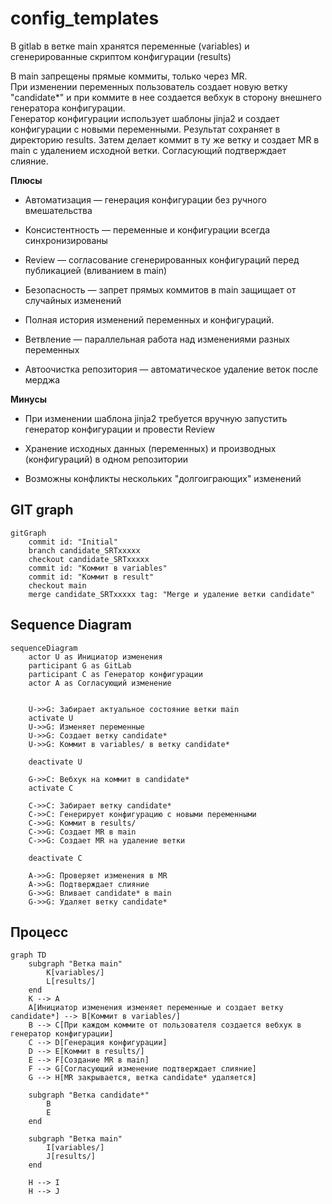 # config_templates
В gitlab в ветке main хранятся переменные (variables) и сгенерированные скриптом конфигурации (results)

В main запрещены прямые коммиты, только через MR.\
При изменении переменных пользователь создает новую ветку "candidate*" и при коммите в нее создается вебхук в сторону внешнего генератора конфигурации. \
Генератор конфигурации использует шаблоны jinja2 и создает конфигурации с новыми переменными. Результат сохраняет в директорию results. Затем делает коммит в ту же ветку и создает MR в main с удалением исходной ветки. Согласующий подтверждает слияние. 

**Плюсы**

- Автоматизация — генерация конфигурации без ручного вмешательства

- Консистентность — переменные и конфигурации всегда синхронизированы

- Review — согласование сгенерированных конфигураций перед публикацией (вливанием в main)

- Безопасность — запрет прямых коммитов в main защищает от случайных изменений

- Полная история изменений переменных и конфигураций.

- Ветвление — параллельная работа над изменениями разных переменных

- Автоочистка репозитория — автоматическое удаление веток после мерджа

**Минусы**

- При изменении шаблона jinja2 требуется вручную запустить генератор конфигурации и провести Review

- Хранение исходных данных (переменных) и производных (конфигураций) в одном репозитории

- Возможны конфликты нескольких "долгоиграющих" изменений

## GIT graph
```mermaid
gitGraph
    commit id: "Initial"
    branch candidate_SRTxxxxx
    checkout candidate_SRTxxxxx
    commit id: "Коммит в variables"
    commit id: "Коммит в result"
    checkout main
    merge candidate_SRTxxxxx tag: "Merge и удаление ветки candidate"
```

## Sequence Diagram

```mermaid
sequenceDiagram
    actor U as Инициатор изменения
    participant G as GitLab
    participant C as Генератор конфигурации
    actor A as Согласующий изменение


    U->>G: Забирает актуальное состояние ветки main
    activate U
    U->>G: Изменяет переменные
    U->>G: Создает ветку candidate*
    U->>G: Коммит в variables/ в ветку candidate*

    deactivate U
    
    G->>C: Вебхук на коммит в candidate*
    activate C
    
    C->>C: Забирает ветку candidate*
    C->>C: Генерирует конфигурацию с новыми переменными
    C->>G: Коммит в results/
    C->>G: Создает MR в main
    C->>G: Создает MR на удаление ветки
    
    deactivate C
    
    A->>G: Проверяет изменения в MR
    A->>G: Подтверждает слияние
    G->>G: Вливает candidate* в main
    G->>G: Удаляет ветку candidate*
```

## Процесс

```mermaid
graph TD
    subgraph "Ветка main"
        K[variables/]
        L[results/]
    end
    K --> A
    A[Инициатор изменения изменяет переменные и создает ветку candidate*] --> B[Коммит в variables/]
    B --> C[При каждом коммите от пользователя создается вебхук в генератор конфигурации]
    C --> D[Генерация конфигурации]
    D --> E[Коммит в results/]
    E --> F[Создание MR в main]
    F --> G[Согласующий изменение подтверждает слияние]
    G --> H[MR закрывается, ветка candidate* удаляется]
    
    subgraph "Ветка candidate*"
        B
        E
    end
    
    subgraph "Ветка main"
        I[variables/]
        J[results/]
    end
    
    H --> I
    H --> J
```